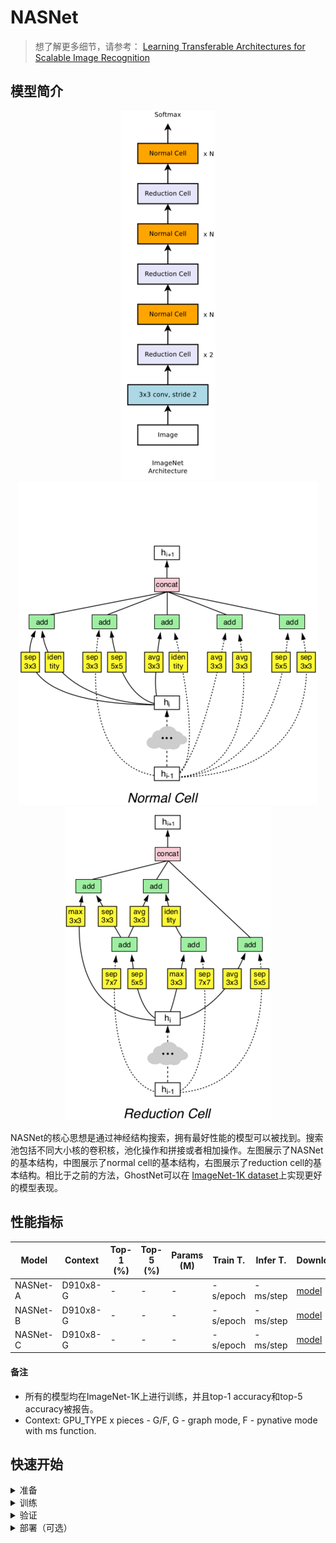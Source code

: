 # NASNet
> 想了解更多细节，请参考： [Learning Transferable Architectures for Scalable Image Recognition](https://arxiv.org/abs/1707.07012)  

## 模型简介

<div align=center>

![](nasnetimagenet.png)![](normalcell.png)![](reductioncell.png)
</div>

NASNet的核心思想是通过神经结构搜索，拥有最好性能的模型可以被找到。搜索池包括不同大小核的卷积核，池化操作和拼接或者相加操作。左图展示了NASNet的基本结构，中图展示了normal cell的基本结构，右图展示了reduction cell的基本结构。相比于之前的方法，GhostNet可以在 [ImageNet-1K dataset](https://www.image-net.org/download.php)上实现更好的模型表现。

## 性能指标

| Model           | Context   |  Top-1 (%)  | Top-5 (%)  |  Params (M)    | Train T. | Infer T. |  Download | Config | Log |
|-----------------|-----------|-------|-------|------------|-------|--------|---|--------|--------------|
| NASNet-A | D910x8-G | -     | -     | -       | -s/epoch | -ms/step | [model]() | [cfg]() | [log]() |
| NASNet-B | D910x8-G | -     | -     | -       | -s/epoch | -ms/step | [model]() | [cfg]() | [log]() |
| NASNet-C | D910x8-G | -     | -     | -       | -s/epoch | -ms/step | [model]() | [cfg]() | [log]() |


#### 备注

- 所有的模型均在ImageNet-1K上进行训练，并且top-1 accuracy和top-5 accuracy被报告。
- Context: GPU_TYPE x pieces - G/F, G - graph mode, F - pynative mode with ms function.  

## 快速开始

<details>
<summary>准备</summary>

#### 安装
请参考mindcv的[安装指示](https://github.com/mindspore-ecosystem/mindcv#installation) in MindCV.

#### 数据集准备
请下载[ImageNet-1K](htps://www.image-net.org/download.php)数据集用于训练和验证。
</details>

<details>
<summary>训练</summary>

- **超参数.** 可复现训练结果的配置设置存放在 `mindcv/configs/nasnet`文件夹。例如，为了按照某个配置进行训练，你可以运行:

  ```shell
  # train NASNet-A on 8 GPUs
  mpirun -n 8 python train.py --config path/to/nasnet/yaml/file --data_dir /path/to/imagenet
  ```

  注意GPU或者昇腾芯片的数量以及batch size都会影响复现结果。为了最大程度的复现结果，推荐采用相同显卡数量和相同batch size进行训练。

详细的参数可以参考[config.py](../../config.py)。
</details>

<details>
<summary>验证</summary>

- 为了验证模型，你可以使用`validate.py`。 这里有一个例子来验证NASNet-A模型的精准度。

  ```shell
  python validate.py --config path/to/nasnet/yaml/file --data_dir /path/to/imagenet --ckpt_path /path/to/nasnet/file.ckpt
  ```

</details>


<details>
<summary>部署（可选）</summary>

请参考mindcv中的部署教程。 
</details>


